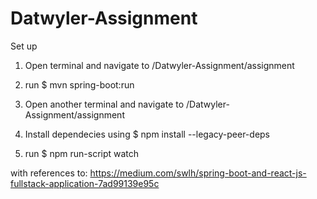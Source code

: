 # Datwyler-Assignment

Set up
1) Open terminal and navigate to /Datwyler-Assignment/assignment
2) run $ mvn spring-boot:run

3) Open another terminal and navigate to /Datwyler-Assignment/assignment
4) Install dependecies using 
   $ npm install --legacy-peer-deps
5) run $ npm run-script watch




with references to:
https://medium.com/swlh/spring-boot-and-react-js-fullstack-application-7ad99139e95c
